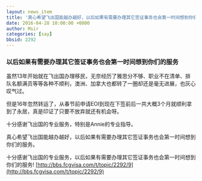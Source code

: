 ```yaml
---
layout: news_item
title: '真心希望飞出国能越办越好，以后如果有需要办理其它签证事务也会第一时间想到你们的服务'
date: 2016-04-28 10:00:00 +0800
author: Msir
categories: [say]
bbsid: 2292
---
```


### 以后如果有需要办理其它签证事务也会第一时间想到你们的服务

虽然13年开始就在飞出国办理移民，无奈经历了雅思分不够、职业不在清单、排队名额满员等等各种不顺利，澳洲、加拿大也都转了一圈却还是毫无进展，也灰心叹气过。

但是16年忽然转运了，从春节前申请EOI到现在下签前后一共大概3个月就顺利拿到了永居，真是印证了只要不放弃就还有机会呀。

十分感谢飞出国的专业服务，特别是Annie的专业指导。

真心希望飞出国能越办越好，以后如果有需要办理其它签证事务也会第一时间想到你们的服务。

十分感谢飞出国的专业服务，以后如果有需要办理其它签证事务也会第一时间想到你们的服务! [http://bbs.fcgvisa.com/t/topic/2292/9](http://bbs.fcgvisa.com/t/topic/2292/9)
